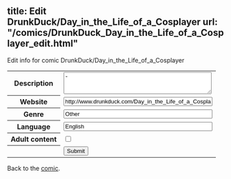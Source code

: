 title: Edit DrunkDuck/Day_in_the_Life_of_a_Cosplayer
url: "/comics/DrunkDuck_Day_in_the_Life_of_a_Cosplayer_edit.html"
---
Edit info for comic DrunkDuck/Day_in_the_Life_of_a_Cosplayer

<form name="comic" action="http://gaepostmail.appspot.com/comic/" method="post">
<table class="comicinfo">
<tr>
<th>Description</th><td><textarea name="description" cols="40" rows="3">-</textarea></td>
</tr>
<tr>
<th>Website</th><td><input type="text" name="url" value="http://www.drunkduck.com/Day_in_the_Life_of_a_Cosplayer/" size="40"/></td>
</tr>
<tr>
<th>Genre</th><td><input type="text" name="genre" value="Other" size="40"/></td>
</tr>
<tr>
<th>Language</th><td><input type="text" name="language" value="English" size="40"/></td>
</tr>
<tr>
<th>Adult content</th><td><input type="checkbox" name="adult" value="adult" /></td>
</tr>
<tr>
<th></th><td>
<input type="hidden" name="comic" value="DrunkDuck_Day_in_the_Life_of_a_Cosplayer" />
<input type="submit" name="submit" value="Submit" />
</td>
</tr>
</table>
</form>

Back to the [comic](DrunkDuck_Day_in_the_Life_of_a_Cosplayer.html).
